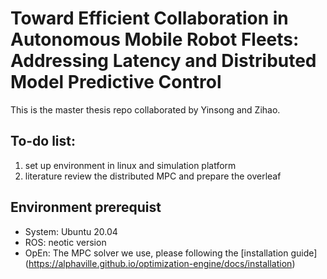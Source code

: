 # Toward Efficient Collaboration in Autonomous Mobile Robot Fleets: Addressing Latency and Distributed Model Predictive Control

This is the master thesis repo collaborated by Yinsong and Zihao.

## **To-do list:**
1. set up environment in linux and simulation platform
2. literature review the distributed MPC and prepare the overleaf 

## **Environment prerequist**
- System: Ubuntu 20.04
- ROS: neotic version
- OpEn: The MPC solver we use, please following the [installation guide] (https://alphaville.github.io/optimization-engine/docs/installation)
